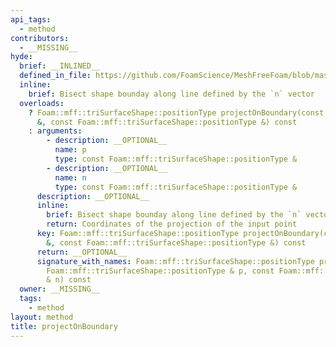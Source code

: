 ```yaml
---
api_tags:
  - method
contributors:
  - __MISSING__
hyde:
  brief: __INLINED__
  defined_in_file: https://github.com/FoamScience/MeshFreeFoam/blob/master/src/meshfree/shapes/triSurfaceShape/triSurfaceShape.H
  inline:
    brief: Bisect shape bounday along line defined by the `n` vector
  overloads:
    ? Foam::mff::triSurfaceShape::positionType projectOnBoundary(const Foam::mff::triSurfaceShape::positionType
      &, const Foam::mff::triSurfaceShape::positionType &) const
    : arguments:
        - description: __OPTIONAL__
          name: p
          type: const Foam::mff::triSurfaceShape::positionType &
        - description: __OPTIONAL__
          name: n
          type: const Foam::mff::triSurfaceShape::positionType &
      description: __OPTIONAL__
      inline:
        brief: Bisect shape bounday along line defined by the `n` vector
        return: Coordinates of the projection of the input point
      key: Foam::mff::triSurfaceShape::positionType projectOnBoundary(const Foam::mff::triSurfaceShape::positionType
        &, const Foam::mff::triSurfaceShape::positionType &) const
      return: __OPTIONAL__
      signature_with_names: Foam::mff::triSurfaceShape::positionType projectOnBoundary(const
        Foam::mff::triSurfaceShape::positionType & p, const Foam::mff::triSurfaceShape::positionType
        & n) const
  owner: __MISSING__
  tags:
    - method
layout: method
title: projectOnBoundary
---
```

